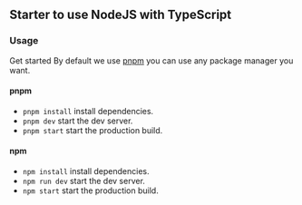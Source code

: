 ## Starter to use NodeJS with TypeScript

### Usage

Get started
By default we use [pnpm](https://pnpm.io/) you can use any package manager you want.

#### pnpm

- `pnpm install` install dependencies.
- `pnpm dev` start the dev server.
- `pnpm start` start the production build.

#### npm

- `npm install` install dependencies.
- `npm run dev` start the dev server.
- `npm start` start the production build.
